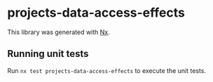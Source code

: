 # projects-data-access-effects

This library was generated with [Nx](https://nx.dev).

## Running unit tests

Run `nx test projects-data-access-effects` to execute the unit tests.
